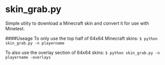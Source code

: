 # skin_grab.py

Simple utiity to download a Minecraft skin and convert it for use with Minetest.

####Useage
To only use the top half of 64x64 Minecraft skins:
`$ python skin_grab.py -n playername`

To also use the overlay section of 64x64 skins:
`$ python skin_grab.py -n playername -overlays`
